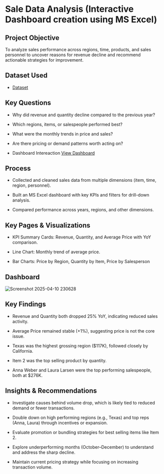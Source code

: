 # Sale Data Analysis (Interactive Dashboard creation using MS Excel)

## Project Objective

To analyze sales performance across regions, time, products, and sales personnel to uncover reasons for revenue decline and recommend actionable strategies for improvement.

## Dataset Used

- <a href="https://github.com/Toxinblaze/Sale-Data-Analysis-Dashboard/blob/main/Sale%20Data%20Analysis.xlsx">Dataset</a>

## Key Questions

- Why did revenue and quantity decline compared to the previous year?

- Which regions, items, or salespeople performed best?

- What were the monthly trends in price and sales?

- Are there pricing or demand patterns worth acting on?

- Dashboard Intereaction <a href="https://github.com/Toxinblaze/Sale-Data-Analysis-Dashboard/blob/main/Screenshot%202025-04-10%20230628.png">View Dashboard</a>

## Process

- Collected and cleaned sales data from multiple dimensions (item, time, region, personnel).

- Built an MS Excel dashboard with key KPIs and filters for drill-down analysis.

- Compared performance across years, regions, and other dimensions.

## Key Pages & Visualizations

- KPI Summary Cards: Revenue, Quantity, and Average Price with YoY comparison.

- Line Chart: Monthly trend of average price.

- Bar Charts: Price by Region, Quantity by Item, Price by Salesperson

## Dashboard

![Screenshot 2025-04-10 230628](https://github.com/user-attachments/assets/2d8419c1-85af-42f8-918b-ae28425ffd3c)


## Key Findings

- Revenue and Quantity both dropped 25% YoY, indicating reduced sales activity.

- Average Price remained stable (+1%), suggesting price is not the core issue.

- Texas was the highest grossing region ($117K), followed closely by California.

- Item 2 was the top selling product by quantity.

- Anna Weber and Laura Larsen were the top performing salespeople, both at $276K.

## Insights & Recommendations

- Investigate causes behind volume drop, which is likely tied to reduced demand or fewer transactions.

- Double down on high performing regions (e.g., Texas) and top reps (Anna, Laura) through incentives or expansion.

- Evaluate promotion or bundling strategies for best selling items like Item 2.

- Explore underperforming months (October–December) to understand and address the sharp decline.

- Maintain current pricing strategy while focusing on increasing transaction volume.
